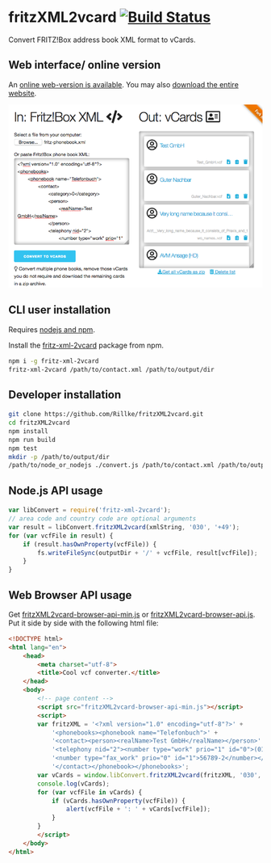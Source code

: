# fritzXML2vcard [![Build Status](https://api.travis-ci.com/Rillke/fritzXML2vcard.svg?branch=master)](https://travis-ci.com/Rillke/fritzXML2vcard)

Convert FRITZ!Box address book XML format to vCards.

## Web interface/ online version

An [online web-version is available](https://blog.rillke.com/fritzXML2vcard/). You may also [download the entire website](https://github.com/Rillke/fritzXML2vcard/zipball/gh-pages).

[![Screenshot Web interface/ online version](https://raw.githubusercontent.com/Rillke/fritzXML2vcard/gh-pages/img/web-tool-screenshot.png)](https://blog.rillke.com/fritzXML2vcard/)

## CLI user installation

Requires [nodejs and npm](https://nodejs.org/en/download/).

Install the [fritz-xml-2vcard](https://www.npmjs.com/package/fritz-xml-2vcard) package from npm.

```bash
npm i -g fritz-xml-2vcard
fritz-xml-2vcard /path/to/contact.xml /path/to/output/dir
```

## Developer installation

```bash
git clone https://github.com/Rillke/fritzXML2vcard.git
cd fritzXML2vcard
npm install
npm run build
npm test
mkdir -p /path/to/output/dir
/path/to/node_or_nodejs ./convert.js /path/to/contact.xml /path/to/output/dir
```

## Node.js API usage

```javascript
var libConvert = require('fritz-xml-2vcard');
// area code and country code are optional arguments
var result = libConvert.fritzXML2vcard(xmlString, '030', '+49');
for (var vcfFile in result) {
	if (result.hasOwnProperty(vcfFile)) {
		fs.writeFileSync(outputDir + '/' + vcfFile, result[vcfFile]);
	}
}
```

## Web Browser API usage

Get [fritzXML2vcard-browser-api-min.js](https://raw.githubusercontent.com/Rillke/fritzXML2vcard/gh-pages/fritzXML2vcard-browser-api-min.js) or [fritzXML2vcard-browser-api.js](https://raw.githubusercontent.com/Rillke/fritzXML2vcard/gh-pages/fritzXML2vcard-browser-api.js). Put it side by side with the following html file:

```html
<!DOCTYPE html>
<html lang="en">
	<head>
		<meta charset="utf-8">
		<title>Cool vcf converter.</title>
	</head>
	<body>
		<!-- page content -->
		<script src="fritzXML2vcard-browser-api-min.js"></script>
		<script>
		var fritzXML = '<?xml version="1.0" encoding="utf-8"?>' +
			'<phonebooks><phonebook name="Telefonbuch">' +
			'<contact><person><realName>Test GmbH</realName></person>' +
			'<telephony nid="2"><number type="work" prio="1" id="0">(01234) 567890</number>' +
			'<number type="fax_work" prio="0" id="1">56789-2</number></telephony>' +
			'</contact></phonebook></phonebooks>';
		var vCards = window.libConvert.fritzXML2vcard(fritzXML, '030', '+49');
		console.log(vCards);
		for (var vcfFile in vCards) {
			if (vCards.hasOwnProperty(vcfFile)) {
				alert(vcfFile + ': ' + vCards[vcfFile]);
			}
		}
		</script>
	</body>
</html>
```
